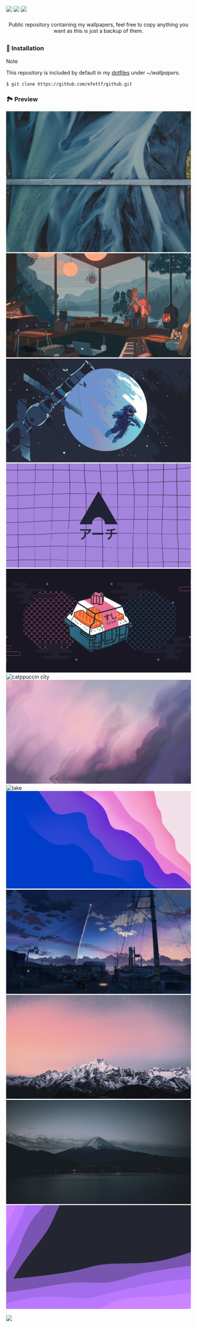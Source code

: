 
<div aling="center">

<img src="https://img.shields.io/github/repo-size/efettf/wallpapers?style=for-the-badge&labelColor=1e1e2e&color=b4befe"/>
<img src="https://img.shields.io/github/issues/efettf/wallpapers?style=for-the-badge&labelColor=1e1e2e&color=fab387"/>
<img src="https://img.shields.io/badge/active-active?style=for-the-badge&label=STATUS&labelColor=1e1e2e&color=a6e3a1"/>

</div>

<!-- Useful trick to make a space between elements fast, 
it's not the best way to do it I'm sure. -->
###

<p align="center">
Public repository containing my wallpapers, feel free to copy anything you want as this is just a backup of them.
</p>


<!-- Create a line seperating stuff on github. -->
##

### 💨 Installation

> [!NOTE]
> This repository is included by default in
> my [dotfiles](https://github.com/efettf/dotfiles) under _~/wallpapers_.

```bash
$ git clone https://github.com/efettf/github.git
```

### 🏞️ Preview

![bridge](bridge.jpg)
![cozy](cozy.png)
![astronaut](astronaut.png)
![arch](arch.png)
![sushi key](sushi-key.jpg)
![catppuccin city](catppuccin-city.png)
![clouds](clouds.png)
![lake](lake.png)
![macos](macos.jpg)
![meteor](meteor.webp)
![mountain](mountain.jpg)
![mountain lake](mountain-lake.jpg)
![wave](wave.png)

<!-- Catppuccin banner at the bottom for the looks, 
make sure to remove it when changing theme as well as the colors in banners above. -->
<img src="https://raw.githubusercontent.com/catppuccin/catppuccin/c9d3d7de6ab8cb2609b37c4b79b026a2c7784b6f/assets/footers/gray0_ctp_on_line.svg?sanitize=true"/>
